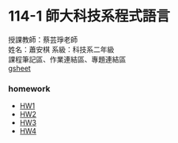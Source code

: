 # 114-1 師大科技系程式語言
授課教師：蔡芸琤老師  
姓名：蕭安棋 系級：科技系二年級   
課程筆記區、作業連結區、專題連結區   
[gsheet](https://docs.google.com/spreadsheets/d/1nuhUMYejx4I0uq-2Fro6Bjlpd0H1VW0ecVyKXM1AePA/edit?usp=sharing)    


### homework  
* [HW1](https://github.com/41371131h-chi/114-1-/blob/b82604ee9569177f89bcb37e50421b8c2fc8841c/HW1.ipynb)   
* [HW2](https://github.com/41371131h-chi/114-1-/blob/5183ccfd22f128fb226d2b70d4af17c082088456/HW2.ipynb)
* [HW3](https://github.com/41371131h-chi/114-1-/blob/b4f605540d422e0bd1dc215959865cc09eaa365a/HW3.ipynb)
* [HW4](https://github.com/41371131h-chi/114-1-/blob/6c9d9fb349f9b1ef968315f4b6158d97e540e4df/HW4.ipynb)
